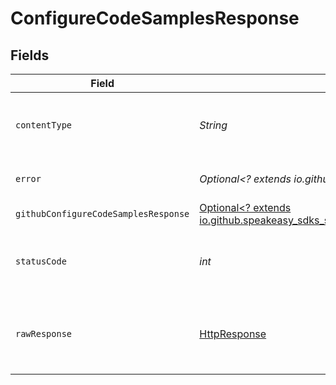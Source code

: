 # ConfigureCodeSamplesResponse


## Fields

| Field                                                                                                                                                                            | Type                                                                                                                                                                             | Required                                                                                                                                                                         | Description                                                                                                                                                                      |
| -------------------------------------------------------------------------------------------------------------------------------------------------------------------------------- | -------------------------------------------------------------------------------------------------------------------------------------------------------------------------------- | -------------------------------------------------------------------------------------------------------------------------------------------------------------------------------- | -------------------------------------------------------------------------------------------------------------------------------------------------------------------------------- |
| `contentType`                                                                                                                                                                    | *String*                                                                                                                                                                         | :heavy_check_mark:                                                                                                                                                               | HTTP response content type for this operation                                                                                                                                    |
| `error`                                                                                                                                                                          | *Optional<? extends io.github.speakeasy_sdks_staging.javaclientsdk.models.errors.Error>*                                                                                         | :heavy_minus_sign:                                                                                                                                                               | Default error response                                                                                                                                                           |
| `githubConfigureCodeSamplesResponse`                                                                                                                                             | [Optional<? extends io.github.speakeasy_sdks_staging.javaclientsdk.models.shared.GithubConfigureCodeSamplesResponse>](../../models/shared/GithubConfigureCodeSamplesResponse.md) | :heavy_minus_sign:                                                                                                                                                               | OK                                                                                                                                                                               |
| `statusCode`                                                                                                                                                                     | *int*                                                                                                                                                                            | :heavy_check_mark:                                                                                                                                                               | HTTP response status code for this operation                                                                                                                                     |
| `rawResponse`                                                                                                                                                                    | [HttpResponse<InputStream>](https://docs.oracle.com/en/java/javase/11/docs/api/java.net.http/java/net/http/HttpResponse.html)                                                    | :heavy_check_mark:                                                                                                                                                               | Raw HTTP response; suitable for custom response parsing                                                                                                                          |